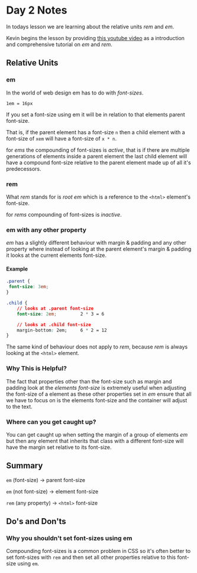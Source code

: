 # Day 2 Notes

In todays lesson we are learning about the relative units _rem_ and _em_.

Kevin begins the lesson by providing [this youtube video](https://www.youtube.com/watch?v=_-aDOAMmDHI) as a introduction and comprehensive tutorial on _em_ and _rem_.

## Relative Units

### em

In the world of web design em has to do with *font-sizes*.

`1em = 16px`

If you set a font-size using em it will be in relation to that elements parent font-size.

That is, if the parent element has a font-size `n` then a child element with a font-size of `xem` will have a font-size of `x * n`.

for _ems_ the compounding of font-sizes is *active*, that is if there are multiple generations of elements inside a parent element the last child element will have a compound font-size relative to the parent element made up of all it's predecessors.

### rem

What _rem_ stands for is _root em_ which is a reference to the `<html>` element's font-size.

for _rems_ compounding of font-sizes is _inactive_.

### em with any other property

_em_ has a slightly different behaviour with margin & padding and any other property where instead of looking at the parent element's margin & padding it looks at the current elements font-size.

#### Example

```css
.parent {
 font-size: 3em;
}

.child {
    // looks at .parent font-size
    font-size: 2em;         2 * 3 = 6

    // looks at .child font-size
    margin-bottom: 2em;     6 * 2 = 12
}
```

The same kind of behaviour does not apply to _rem_, because _rem_ is always looking at the `<html>` element.

### Why This is Helpful?

The fact that properties other than the font-size such as margin and padding look at the *elements font-size* is extremely useful when adjusting the font-size of a element as these other properties set in _em_ ensure that all we have to focus on is the elements font-size and the container will adjust to the text.

### Where can you get caught up?

You can get caught up when setting the margin of a group of elements _em_ but then any element that inherits that class with a different font-size will have the margin set relative to its font-size.

## Summary

`em` (font-size) -> parent font-size

`em` (not font-size) -> element font-size

`rem` (any property) -> `<html>` font-size



## Do's and Don'ts

### Why you shouldn't set font-sizes using em

Compounding font-sizes is a common problem in CSS so it's often better to set font-sizes with `rem` and then set all other properties relative to this font-size using `em`.

